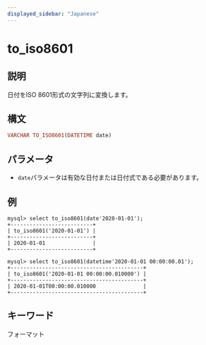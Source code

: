 ```yaml
---
displayed_sidebar: "Japanese"
---
```


# to_iso8601

## 説明

日付をISO 8601形式の文字列に変換します。

## 構文

```Haskell
VARCHAR TO_ISO8601(DATETIME date)
```

## パラメータ

- `date`パラメータは有効な日付または日付式である必要があります。

## 例

```Plain Text
mysql> select to_iso8601(date'2020-01-01');
+--------------------------+
| to_iso8601('2020-01-01') |
+--------------------------+
| 2020-01-01               |
+--------------------------+

mysql> select to_iso8601(datetime'2020-01-01 00:00:00.01');
+------------------------------------------+
| to_iso8601('2020-01-01 00:00:00.010000') |
+------------------------------------------+
| 2020-01-01T00:00:00.010000               |
+------------------------------------------+
```

## キーワード

フォーマット
